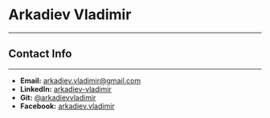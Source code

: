 #  Arkadiev Vladimir 
---
## Contact Info
---
* **Email:** arkadiev.vladimir@gmail.com  
* **LinkedIn:** [arkadiev-vladimir](https://www.linkedin.com/in/arkadiev-vladimir)
* **Git:** [@arkadievvladimir](https://github.com/ArkadievVladimir)
* **Facebook:** [arkadiev.vladimir](https://facebook.com/arkadiev.vladimir)
